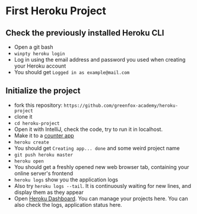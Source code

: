 # First Heroku Project
## Check the previously installed Heroku CLI
 - Open a git bash
 - `winpty heroku login`
 - Log in using the email address and password you used when creating your Heroku account
 - You should get `Logged in as example@mail.com`

 ## Initialize the project
 - fork this repository: `https://github.com/greenfox-academy/heroku-project`
 - clone it
 - `cd heroku-project`
 - Open it with IntelliJ, check the code, try to run it in localhost.
 - Make it to a [counter app](https://github.com/greenfox-academy/teaching-materials/tree/master/workshop/java-spring-intro#rest-greet-counter-app) 
 - `heroku create`
 - You should get `Creating app... done` and some weird project name
 - `git push heroku master`
 - `heroku open`
 - You should get a freshly opened new web browser tab, containing your online server's frontend
 - `heroku logs` show you the application logs
 - Also try `heroku logs --tail`. It is continuously waiting for new lines, and display them as they appear 
 - Open [Heroku Dashboard](https://dashboard.heroku.com/apps). You can manage your projects here. You can also check the logs, application status here.
